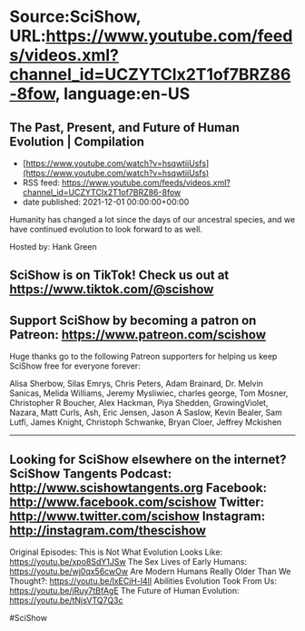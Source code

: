 # Source:SciShow, URL:https://www.youtube.com/feeds/videos.xml?channel_id=UCZYTClx2T1of7BRZ86-8fow, language:en-US

## The Past, Present, and Future of Human Evolution | Compilation
 - [https://www.youtube.com/watch?v=hsqwtiiUsfs](https://www.youtube.com/watch?v=hsqwtiiUsfs)
 - RSS feed: https://www.youtube.com/feeds/videos.xml?channel_id=UCZYTClx2T1of7BRZ86-8fow
 - date published: 2021-12-01 00:00:00+00:00

Humanity has changed a lot since the days of our ancestral species, and we have continued evolution to look forward to as well.

Hosted by: Hank Green

SciShow is on TikTok!  Check us out at https://www.tiktok.com/@scishow 
----------
Support SciShow by becoming a patron on Patreon: https://www.patreon.com/scishow
----------
Huge thanks go to the following Patreon supporters for helping us keep SciShow free for everyone forever:

Alisa Sherbow, Silas Emrys, Chris Peters, Adam Brainard, Dr. Melvin Sanicas, Melida Williams, Jeremy Mysliwiec, charles george, Tom Mosner, Christopher R Boucher, Alex Hackman, Piya Shedden, GrowingViolet, Nazara, Matt Curls, Ash, Eric Jensen, Jason A Saslow, Kevin Bealer, Sam Lutfi, James Knight, Christoph Schwanke, Bryan Cloer, Jeffrey Mckishen

----------
Looking for SciShow elsewhere on the internet?
SciShow Tangents Podcast: http://www.scishowtangents.org
Facebook: http://www.facebook.com/scishow
Twitter: http://www.twitter.com/scishow
Instagram: http://instagram.com/thescishow
----------
Original Episodes:
This is Not What Evolution Looks Like: https://youtu.be/xpo8SdY1JSw
The Sex Lives of Early Humans: https://youtu.be/wj0qx56cwOw
Are Modern Humans Really Older Than We Thought?: https://youtu.be/lxECiH-l4lI
Abilities Evolution Took From Us: https://youtu.be/jRuy7tBfAgE
The Future of Human Evolution: https://youtu.be/tNjsVTQ7Q3c

#SciShow


